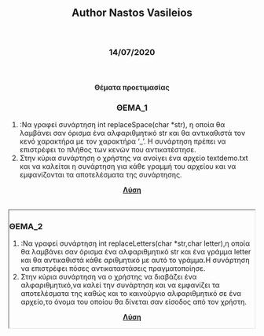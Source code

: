 <html>
<head>
</head>
<body>
<div class="readdiv">
<h2 style="text-align:center;">Author Nastos Vasileios</h2>
<br>
<h3 style="text-align:center;">14/07/2020</h3>
<br>
<h4 style="text-align:center;">Θέματα προετιμασίας</h4>
</div style="border:2px inset;">
<div class="readdiv">
<h3 style="text-align:center;"><b>ΘΕΜΑ_1</b></h3>
<ol>
<li>:Να γραφεί συνάρτηση int replaceSpace(char *str), η οποία θα
λαμβάνει σαν όρισμα ένα αλφαριθμητικό str και θα αντικαθιστά τον κενό
χαρακτήρα με τον χαρακτήρα ‘_’. Η συνάρτηση πρέπει να επιστρέφει το
πλήθος των κενών που αντικατέστησε.</li>
<li>Στην κύρια συνάρτηση ο χρήστης
να ανοίγει ένα αρχείο textdemo.txt και να καλείται η συνάρτηση για κάθε
γραμμή του αρχείου και να εμφανίζονται τα αποτελέσματα της
συνάρτησης.
</li>
</ol>
<p style="text-align:center;"><b><a href="https://github.com/vasnastos/PROGRAMMING_TO_C/blob/master/EXTRA_THEMES/preparation_exam.net/thema1.c" target="_blank">Λύση</a></b></p>
</div>
<br>
<div style="border:2px inset;">
<h3 "style=text-align:center"><b>ΘΕΜΑ_2</b></h3>
<ol>
<li>:Να γραφεί συνάρτηση int replaceLetters(char *str,char letter),η
οποία θα λαμβάνει σαν όρισμα ένα αλφαριθμητικό str και ένα γράμμα
letter και θα αντικαθιστά κάθε αριθμητικό με αυτό το γράμμα.Η
συνάρτηση να επιστρέφει πόσες αντικαταστάσεις πραγματοποίησε.</li>
<li>Στην κύρια συνάρτηση να ο χρήστης να διαβάζει ένα αλφαριθμητικό,να
καλεί την συνάρτηση και να εμφανίζει τα αποτελέσματα της καθώς και το
καινούργιο αλφαριθμητικό σε ένα αρχείο,το όνομα του οποίου θα δίνεται
σαν είσοδος από τον χρήστη. </li>
</ol>
<p style="text-align:center;"><b><a href="https://github.com/vasnastos/PROGRAMMING_TO_C/blob/master/EXTRA_THEMES/preparation_exam.net/thema2.c" target="_blank">Λύση</a></b></p>
</div>
</body>
</html>
